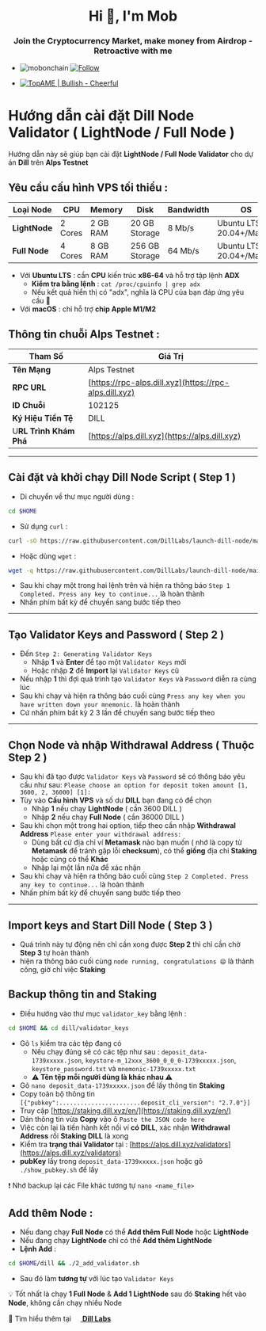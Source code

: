  <h1 align="center">Hi 👋, I'm Mob</h1>
<h3 align="center">Join the Cryptocurrency Market, make money from Airdrop - Retroactive with me</h3>

- <p align="left"> <img src="https://komarev.com/ghpvc/?username=mobonchain&label=Profile%20views&color=0e75b6&style=flat" alt="mobonchain" /> <a href="https://github.com/mobonchain"> <img src="https://img.shields.io/github/followers/mobonchain?label=Follow&style=social" alt="Follow" /> </a> </p>

- [![TopAME | Bullish - Cheerful](https://img.shields.io/badge/TopAME%20|%20Bullish-Cheerful-blue?logo=telegram&style=flat)](https://t.me/xTopAME)

# Hướng dẫn cài đặt Dill Node Validator ( LightNode / Full Node )

Hướng dẫn này sẽ giúp bạn cài đặt **LightNode / Full Node Validator** cho dự án **Dill** trên **Alps Testnet**

## Yêu cầu cấu hình VPS tối thiểu :

| **Loại Node** | **CPU** | **Memory** | **Disk** | **Bandwidth** | **OS** |
|---------------|---------|------------|----------|---------------|--------|
| **LightNode**     | 2 Cores | 2 GB RAM   | 20 GB Storage| 8 Mb/s     | Ubuntu LTS 20.04+/MacOS |
| **Full Node**     | 4 Cores | 8 GB RAM   | 256 GB Storage | 64 Mb/s  | Ubuntu LTS 20.04+/MacOS |
- Với **Ubuntu LTS** : cần **CPU** kiến trúc **x86-64** và hỗ trợ tập lệnh **ADX**
  - **Kiểm tra bằng lệnh** : `cat /proc/cpuinfo | grep adx`
  - Nếu kết quả hiển thị có "adx", nghĩa là CPU của bạn đáp ứng yêu cầu 🚀
- Với **macOS** : chỉ hỗ trợ **chip Apple M1/M2**

## Thông tin chuỗi Alps Testnet :
| **Tham Số** | **Giá Trị** |
|-------------|-------------|
| **Tên Mạng** | Alps Testnet |
| **RPC URL** | [https://rpc-alps.dill.xyz](https://rpc-alps.dill.xyz) |
| **ID Chuỗi** | 102125 |
| **Ký Hiệu Tiền Tệ**  | DILL |
| U**RL Trình Khám Phá** | [https://alps.dill.xyz](https://alps.dill.xyz) |

---

## Cài đặt và khởi chạy Dill Node Script ( Step 1 )

- Di chuyển về thư mục người dùng :
```bash 
cd $HOME
```

- Sử dụng `curl` :
```bash
curl -sO https://raw.githubusercontent.com/DillLabs/launch-dill-node/main/dill.sh  && chmod +x dill.sh && ./dill.sh
```

- Hoặc dùng `wget` :
```bash
wget -q https://raw.githubusercontent.com/DillLabs/launch-dill-node/main/dill.sh -O dill.sh && chmod +x dill.sh && ./dill.sh
```
- Sau khi chạy một trong hai lệnh trên và hiện ra thông báo `Step 1 Completed. Press any key to continue...` là hoàn thành
- Nhấn phím bất kỳ để chuyển sang bước tiếp theo

--- 

## Tạo Validator Keys and Password ( Step 2 )

- Đến `Step 2: Generating Validator Keys`
  - Nhập **1** và **Enter** để tạo một `Validator Keys` mới
  - Hoặc nhặp **2** để **Import** lại `Validator Keys` cũ
- Nếu nhập **1** thì đợi quá trình tạo `Validator Keys` và `Password` diễn ra cùng lúc
- Sau khi chạy và hiện ra thông báo cuối cùng `Press any key when you have written down your mnemonic.` là hoàn thành
- Cứ nhấn phím bất kỳ 2 3 lần để chuyển sang bước tiếp theo

---

## Chọn Node và nhập Withdrawal Address ( Thuộc Step 2 )

- Sau khi đã tạo được `Validator Keys` và `Password` sẽ có thông báo yêu cầu như sau:
`Please choose an option for deposit token amount [1, 3600, 2, 36000] [1]:`
- Tùy vào **Cấu hình VPS** và số dư **DILL** bạn đang có để chọn
  - Nhập **1** nếu chạy **LightNode** ( cần 3600 DILL )
  - Nhập **2** nếu chạy **Full Node** ( cần 36000 DILL )
- Sau khi chọn một trong hai option, tiếp theo cần nhập **Withdrawal Address**
`Please enter your withdrawal address:`
  - Dùng bất cứ địa chỉ ví **Metamask** nào bạn muốn ( nhớ là copy từ **Metamask** để tránh gặp lỗi **checksum**), có thể **giống** địa chỉ **Staking** hoặc cũng có thể **Khác**
  - Nhập lại một lần nữa để xác nhận
- Sau khi chạy và hiện ra thông báo cuối cùng `Step 2 Completed. Press any key to continue...` là hoàn thành
- Nhấn phím bất kỳ để chuyển sang bước tiếp theo

---

## Import keys and Start Dill Node ( Step 3 )

- Quá trình này tự động nên chỉ cần xong được **Step 2** thì chỉ cần chờ **Step 3** tự hoàn thành
- hiện ra thông báo cuối cùng `node running, congratulations 😄` là thành công, giờ chỉ việc **Staking**

## Backup thông tin and Staking

- Điều hướng vào thư mục `validator_key` bằng lệnh :
```bash
cd $HOME && cd dill/validator_keys
```
- Gõ `ls` kiểm tra các tệp đang có
  - Nếu chạy đúng sẽ có các tệp như sau : `deposit_data-1739xxxxx.json`, `keystore-m_12xxx_3600_0_0_0-1739xxxxx.json`, `keystore_password.txt` và `mnemonic-1739xxxxx.txt`
  - **⚠️ Tên tệp mỗi người dùng là khác nhau ⚠️**
- Gõ `nano deposit_data-1739xxxxx.json` để lấy thông tin **Staking**
- Copy toàn bộ thông tin `[{"pubkey":.......................deposit_cli_version": "2.7.0"}]`
- Truy cập [https://staking.dill.xyz/en/](https://staking.dill.xyz/en/)
- Dán thông tin vừa **Copy** vào ô `Paste the JSON code here`
- Việc còn lại là tiến hành kết nối ví **có DILL**, xác nhận **Withdrawal Address** rồi **Staking DILL** là xong
- Kiểm tra **trạng thái Validator** tại : [https://alps.dill.xyz/validators](https://alps.dill.xyz/validators)
- **pubKey** lấy trong `deposit_data-1739xxxxx.json` hoặc gõ `./show_pubkey.sh` để lấy


❗ Nhớ backup lại các File khác tương tự `nano <name_file>`

## Add thêm Node :
- Nếu đang chạy **Full Node** có thể **Add thêm Full Node** hoặc **LightNode**
- Nếu đang chạy **LightNode** chỉ có thể **Add thêm LightNode**
- **Lệnh Add** : 
```bash
cd $HOME/dill && ./2_add_validator.sh
```
- Sau đó làm **tương tự** với lúc tạo `Validator Keys`

💡 Tốt nhất là chạy **1 Full Node** & **Add 1 LightNode** sau đó **Staking** hết vào **Node**, không cần chạy nhiều Node

🔗 Tìm hiểu thêm tại <a href="https://github.com/DillLabs/launch-dill-node">
  <img src="https://github.githubassets.com/images/modules/logos_page/GitHub-Mark.png" width="15">
</a> 
**[Dill Labs](https://github.com/DillLabs/launch-dill-node)**
